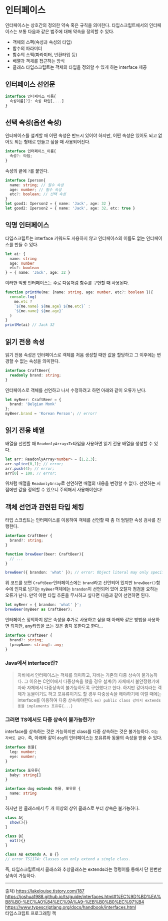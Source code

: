 # 인터페이스
인터페이스는 상호간의 정의한 약속 혹은 규칙을 의미한다. 
타입스크립트에서의 인터페이스는 보통 다음과 같은 범주에 대해 약속을 정의할 수 있다.
* 객체의 스펙(속성과 속성의 타입)
* 함수의 파라미터
* 함수의 스펙(파라미터, 반환타입 등)
* 배열과 객체를 접근하는 방식
* 클래스
타입스크립트는 객체의 타입을 정의할 수 있게 하는 interface 제공

## 인터페이스 선언문
```ts
interface 인터페이스 이름{
  속성이름[?]: 속성 타입[,...]
}
```

## 선택 속성(옵션 속성)
인터페이스를 설계할 때 어떤 속성은 반드시 있어야 하지만, 어떤 속성은 있어도 되고 없어도 되는 형태로 만들고 싶을 때 사용되어진다.
```ts
interface 인터페이스_이름{
  속성?: 타입;
}
```
속성의 끝에 `?`를 붙인다.
```ts
interface Iperson{
  name: string; // 필수 속성
  age: number; // 필수 속성
  etc?: boolean; // 선택 속성
}
let good1: Iperson2 = { name: 'Jack', age: 32 }
let good2: Iperson2 = { name: 'Jack', age: 32, etc: true }
```

## 익명 인터페이스
타입스크립트는 interface 키워드도 사용하지 않고 인터페이스의 이름도 없는 인터페이스를 만들 수 있다.
```ts
let ai: {
  name: string
  age: number
  etc?: boolean
} = { name: 'Jack', age: 32 }
```
이러한 익명 인터페이스는 주로 다음처럼 함수를 구현할 때 사용된다.
```ts
function printMe(me: {name: string, age: number, etc?: boolean }){
  console.log(
    me.etc ? 
    `${me.name} ${me.age} ${me.etc}` :
    `${me.name} ${me.age}`
  )
}
printMe(ai) // Jack 32
```

## 읽기 전용 속성
읽기 전용 속성은 인터페이스로 객체를 처음 생성할 때만 값을 할당하고 
그 이후에는 변경할 수 없는 속성을 의미한다.
```ts
interface CraftBeer{
  readonly brand: string;
}
```
인터페이스로 객체를 선언하고 나서 수정하려고 하면 아래와 같이 오류가 난다.
```ts
let myBeer: CraftBeer = {
  brand: 'Belgian Monk'
};
myBeer.brand = 'Korean Person'; // error!
```

## 읽기 전용 배열
배열을 선언할 때 `ReadonlyArray<T>`타입을 사용하면 읽기 전용 배열을 생성할 수 있다.
```ts
let arr: ReadonlyArray<number> = [1,2,3];
arr.splice(0,1); // error;
arr.push(4); // error;
arr[0] = 100; // error;
```
위처럼 배열을 `ReadonlyArray`로 선언하면 배열의 내용을 변경할 수 없다. 
선언하는 시점에만 값을 정의할 수 있으니 주의해서 사용해야한다!

## 객체 선언과 관련된 타입 체킹
타입 스크립트는 인터페이스를 이용하여 객체를 선언할 때 좀 더 엄밀한 속성 검사를 진행한다.
```ts
interface CraftBeer {
  brand?: string;
}

function brewBeer(beer: CraftBeer){
  // ...
}

brewBeer({ brandon: 'what' }); // error: Object literal may only specify known properties, but 'brandon' does not exist in type 'CraftBeer'. Did you mean to write 'brand'?
```
위 코드를 보면 `CraftBeer`인터페이스에는 `brand`라고 선언되어 있지만 
`brewBeer()`함수에 인자로 넘기는 `myBeer`객체에는 `brandon`이 선언되어 있어 오탈자 점검을 요하는 오류가 난다.
만약 이런 타입 추론을 무시하고 싶다면 다음과 같이 선언하면 된다.
```ts
let myBeer = { brandon: 'what' }';
brewBeer(myBeer as CraftBeer);
```
인터페이스 정의하지 않은 속성을 추가로 사용하고 싶을 때 아래와 같은 방법을 사용하면 되지만,
any타입을 쓰는 것은 좋지 못한다고 한다...
```ts
interface CraftBeer {
  brand?: string;
  [propName: string]: any;
}
```

### Java에서 interface란?
> 자바에서 인터페이스는 객체를 의미하고, 자바는 기존의 다중 상속이 불가능하다. 
그 이유는 C언어에서 다중상속을 했을 경우 설계(?) 자체에서 불안정했기에 자바 자체에서 다중상속이 불가능하도록 구현했다고 한다.
하지만 강아지라는 객체가 동물이기도 하고 포유류이기도 할 경우 다중상속을 해야하기에 이럴 때에는 
interface를 이용하여 다중 상속해야한다. 
`ex) public class 강아지 extends 동물 implements 포유류{...}`

### 그러면 TS에서도 다중 상속이 불가능한가?
interface를 상속하는 것은 가능하지만 class를 다중 상속하는 것은 불가능하다. 
 `이는 자바도 같다.`
즉, 아래와 같이 `dog`의 인터페이스는 포유류와 동물의 속성을 받을 수 있다.
```ts
interface 동물{
  leg: number;
  eye: number;
}

interface 포유류{
  baby: string[]
}

interface dog extends 동물, 포유류 {
  name: string
}
```
하지만 한 클래스에서 두 개 이상의 상위 클래스로 부터 상속은 불가능하다.
```ts
class A{
  show(){}
}

class B{
  eat(){}
}

class AB extends A, B {}
// error TS1174: Classes can only extend a single class.
```
즉, 타입스크립트에서 클래스와 추상클래스는 extends라는 명령어를 통해서 단 한번만 상속이 가능하다.


--- 
출처) 
https://lakelouise.tistory.com/187
https://joshua1988.github.io/ts/guide/interfaces.html#%EC%9D%BD%EA%B8%B0-%EC%A0%84%EC%9A%A9-%EB%B0%B0%EC%97%B4
https://www.typescriptlang.org/docs/handbook/interfaces.html <br/>
타입스크립트 프로그래밍 책
